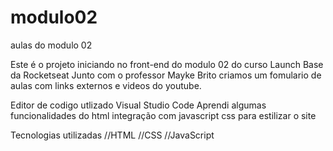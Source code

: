 # modulo02
 aulas do modulo 02

Este é o projeto iniciando no front-end do modulo 02 do curso Launch Base da Rocketseat
Junto com o professor Mayke Brito criamos um fomulario de aulas com links externos e videos do youtube.

Editor de codigo utlizado Visual Studio Code
Aprendi algumas funcionalidades do html 
integração com javascript
css para estilizar o site

Tecnologias utilizadas
//HTML
//CSS
//JavaScript